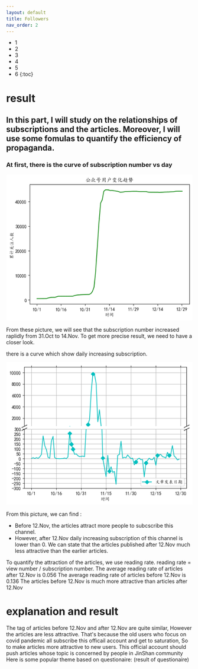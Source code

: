 ```yaml
---
layout: default
title: Followers
nav_order: 2
---
```


- 1
- 2
- 3
- 4
- 5
- 6
{:toc}

# result

## In this part, I will study on the relationships of subscriptions and the articles. Moreover, I will use some fomulas to quantify the efficiency of propaganda.

### At first, there is the curve of subscription number vs day

![followers_trend](./assets/follower_trend.png)

From these picture, we will see that the subscription number increased raplidly from 31.Oct to 14.Nov. To get more precise result, we need to have a closer look.

there is a curve which show daily increasing subscription.

![followers_variation](./assets/followers_variation.png)

From this picture, we can find :

- Before 12.Nov, the articles attract more people to subcscribe this channel.
- However, after 12.Nov daily increasing subscription of this channel is lower than 0. We can state that the articles published after 12.Nov much less attractive than the earlier articles.

To quantify the attraction of the articles, we use reading rate. reading rate = view number / subscription number.
The average reading rate of articles after 12.Nov is 0.056
The average reading rate of articles before 12.Nov is 0.136
The articles before 12.Nov is much more attractive than articles after 12.Nov

# explanation and result
The tag of articles before 12.Nov and after 12.Nov are quite similar, However the articles are less attractive. That's because the old users who focus on covid pandemic all subscribe this officail account and get to saturation, So to make articles more attractive to new users. This official account should push articles whose topic is concerned by people in JinShan community Here is some popular theme based on questionaire: (result of questionaire)







